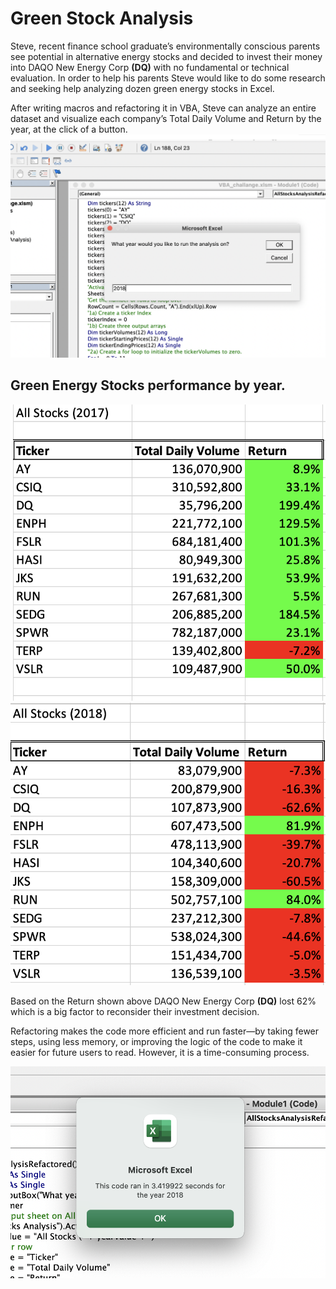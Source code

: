 
# Green Stock Analysis  
Steve, recent finance school graduate’s environmentally conscious parents see potential in alternative energy stocks and decided to invest their money into DAQO New Energy Corp **(DQ)** with no fundamental or technical evaluation. In order to help his parents Steve would like to do some research and seeking help analyzing dozen green energy stocks in Excel. 

After writing macros and refactoring it in VBA, Steve can analyze an entire dataset and visualize each company’s Total Daily Volume and Return by the year, at the click of a button.  
![plot](./Resources/inputbox.png) 

## Green Energy Stocks performance by year. 

![plot](./Resources/2017.png) 
![plot](./Resources/2018.png) 

Based on the Return shown above DAQO New Energy Corp **(DQ)** lost 62% which is a big factor to reconsider their investment decision. 

Refactoring makes the code more efficient and run faster—by taking fewer steps, using less memory, or improving the logic of the code to make it easier for future users to read. However, it is a time-consuming process. 

![plot](./Resources/Runtime.png) 




